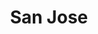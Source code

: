 ---
layout: location

title: San Jose
latitude: 37.33939
longitude: -121.89496
address: California

info: 982,765

tags:
- Sharks
- Bay Area

about: San Jose is the third-largest city in California, the tenth-largest in the United States, and the county seat of Santa Clara County. San Jose is the largest city within Silicon Valley, which is a major component of the greater San Francisco Bay Area. It is the largest city in Northern California.

---